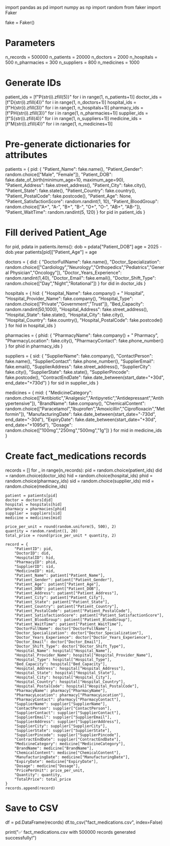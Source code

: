 import pandas as pd
import numpy as np
import random
from faker import Faker

fake = Faker()

# Parameters
n_records = 500000
n_patients = 20000
n_doctors = 2000
n_hospitals = 500
n_pharmacies = 300
n_suppliers = 800
n_medicines = 1000

# Generate IDs
patient_ids = [f"P{str(i).zfill(5)}" for i in range(1, n_patients+1)]
doctor_ids = [f"D{str(i).zfill(4)}" for i in range(1, n_doctors+1)]
hospital_ids = [f"H{str(i).zfill(3)}" for i in range(1, n_hospitals+1)]
pharmacy_ids = [f"PH{str(i).zfill(3)}" for i in range(1, n_pharmacies+1)]
supplier_ids = [f"S{str(i).zfill(4)}" for i in range(1, n_suppliers+1)]
medicine_ids = [f"M{str(i).zfill(4)}" for i in range(1, n_medicines+1)]

# Pre-generate dictionaries for attributes
patients = {
    pid: {
        "Patient_Name": fake.name(),
        "Patient_Gender": random.choice(["Male", "Female"]),
        "Patient_DOB": fake.date_of_birth(minimum_age=10, maximum_age=90),
        "Patient_Address": fake.street_address(),
        "Patient_City": fake.city(),
        "Patient_State": fake.state(),
        "Patient_Country": fake.country(),
        "Patient_PostalCode": fake.postcode(),
        "Patient_Age": None,
        "Patient_SatisfactionScore": random.randint(1, 10),
        "Patient_BloodGroup": random.choice(["A+", "A-", "B+", "B-", "O+", "O-", "AB+", "AB-"]),
        "Patient_WaitTime": random.randint(5, 120)
    }
    for pid in patient_ids
}

# Fill derived Patient_Age
for pid, pdata in patients.items():
    dob = pdata["Patient_DOB"]
    age = 2025 - dob.year
    patients[pid]["Patient_Age"] = age

doctors = {
    did: {
        "DoctorFullName": fake.name(),
        "Doctor_Specialization": random.choice(["Cardiology","Neurology","Orthopedics","Pediatrics","General Physician","Oncology"]),
        "Doctor_Years_Experience": random.randint(1,40),
        "Doctor_Email": fake.email(),
        "Doctor_Shift_Type": random.choice(["Day","Night","Rotational"])
    }
    for did in doctor_ids
}

hospitals = {
    hid: {
        "Hospital_Name": fake.company() + " Hospital",
        "Hospital_Provider_Name": fake.company(),
        "Hospital_Type": random.choice(["Private","Government","Trust"]),
        "Bed_Capacity": random.randint(50,1000),
        "Hospital_Address": fake.street_address(),
        "Hospital_State": fake.state(),
        "Hospital_City": fake.city(),
        "Hospital_Country": fake.country(),
        "Hospital_PostalCode": fake.postcode()
    }
    for hid in hospital_ids
}

pharmacies = {
    phid: {
        "PharmacyName": fake.company() + " Pharmacy",
        "PharmacyLocation": fake.city(),
        "PharmacyContact": fake.phone_number()
    }
    for phid in pharmacy_ids
}

suppliers = {
    sid: {
        "SupplierName": fake.company(),
        "ContactPerson": fake.name(),
        "SupplierContact": fake.phone_number(),
        "SupplierEmail": fake.email(),
        "SupplierAddress": fake.street_address(),
        "SupplierCity": fake.city(),
        "SupplierState": fake.state(),
        "SupplierPincode": fake.postcode(),
        "ContractEndDate": fake.date_between(start_date="+30d", end_date="+730d")
    }
    for sid in supplier_ids
}

medicines = {
    mid: {
        "MedicineCategory": random.choice(["Antibiotic","Analgesic","Antipyretic","Antidepressant","Antihypertensive"]),
        "BrandName": fake.company(),
        "ChemicalContent": random.choice(["Paracetamol","Ibuprofen","Amoxicillin","Ciprofloxacin","Metformin"]),
        "ManufacturingDate": fake.date_between(start_date="-730d", end_date="-30d"),
        "ExpiryDate": fake.date_between(start_date="+30d", end_date="+1095d"),
        "Dosage": random.choice(["100mg","250mg","500mg","1g"])
    }
    for mid in medicine_ids
}

# Create fact_medications records
records = []
for _ in range(n_records):
    pid = random.choice(patient_ids)
    did = random.choice(doctor_ids)
    hid = random.choice(hospital_ids)
    phid = random.choice(pharmacy_ids)
    sid = random.choice(supplier_ids)
    mid = random.choice(medicine_ids)

    patient = patients[pid]
    doctor = doctors[did]
    hospital = hospitals[hid]
    pharmacy = pharmacies[phid]
    supplier = suppliers[sid]
    medicine = medicines[mid]

    price_per_unit = round(random.uniform(5, 500), 2)
    quantity = random.randint(1, 20)
    total_price = round(price_per_unit * quantity, 2)

    record = {
        "PatientID": pid,
        "DoctorID": did,
        "HospitalID": hid,
        "PharmacyID": phid,
        "SupplierID": sid,
        "MedicineID": mid,
        "Patient_Name": patient["Patient_Name"],
        "Patient_Gender": patient["Patient_Gender"],
        "Patient_Age": patient["Patient_Age"],
        "Patient_DOB": patient["Patient_DOB"],
        "Patient_Address": patient["Patient_Address"],
        "Patient_City": patient["Patient_City"],
        "Patient_State": patient["Patient_State"],
        "Patient_Country": patient["Patient_Country"],
        "Patient_PostalCode": patient["Patient_PostalCode"],
        "Patient_SatisfactionScore": patient["Patient_SatisfactionScore"],
        "Patient_BloodGroup": patient["Patient_BloodGroup"],
        "Patient_WaitTime": patient["Patient_WaitTime"],
        "DoctorFullName": doctor["DoctorFullName"],
        "Doctor_Specialization": doctor["Doctor_Specialization"],
        "Doctor_Years_Experience": doctor["Doctor_Years_Experience"],
        "Doctor_Email": doctor["Doctor_Email"],
        "Doctor_Shift_Type": doctor["Doctor_Shift_Type"],
        "Hospital_Name": hospital["Hospital_Name"],
        "Hospital_Provider_Name": hospital["Hospital_Provider_Name"],
        "Hospital_Type": hospital["Hospital_Type"],
        "Bed_Capacity": hospital["Bed_Capacity"],
        "Hospital_Address": hospital["Hospital_Address"],
        "Hospital_State": hospital["Hospital_State"],
        "Hospital_City": hospital["Hospital_City"],
        "Hospital_Country": hospital["Hospital_Country"],
        "Hospital_PostalCode": hospital["Hospital_PostalCode"],
        "PharmacyName": pharmacy["PharmacyName"],
        "PharmacyLocation": pharmacy["PharmacyLocation"],
        "PharmacyContact": pharmacy["PharmacyContact"],
        "SupplierName": supplier["SupplierName"],
        "ContactPerson": supplier["ContactPerson"],
        "SupplierContact": supplier["SupplierContact"],
        "SupplierEmail": supplier["SupplierEmail"],
        "SupplierAddress": supplier["SupplierAddress"],
        "SupplierCity": supplier["SupplierCity"],
        "SupplierState": supplier["SupplierState"],
        "SupplierPincode": supplier["SupplierPincode"],
        "ContractEndDate": supplier["ContractEndDate"],
        "MedicineCategory": medicine["MedicineCategory"],
        "BrandName": medicine["BrandName"],
        "ChemicalContent": medicine["ChemicalContent"],
        "ManufacturingDate": medicine["ManufacturingDate"],
        "ExpiryDate": medicine["ExpiryDate"],
        "Dosage": medicine["Dosage"],
        "PricePerUnit": price_per_unit,
        "Quantity": quantity,
        "TotalPrice": total_price
    }
    records.append(record)

# Save to CSV
df = pd.DataFrame(records)
df.to_csv("fact_medications.csv", index=False)

print("✅ fact_medications.csv with 500000 records generated successfully!")
